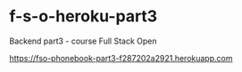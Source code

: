 # f-s-o-heroku-part3
Backend part3 - course Full Stack Open

https://fso-phonebook-part3-f287202a2921.herokuapp.com